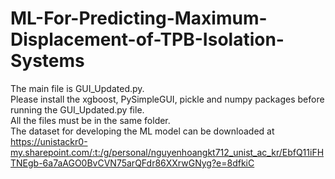 # ML-For-Predicting-Maximum-Displacement-of-TPB-Isolation-Systems
The main file is GUI_Updated.py.\
Please install the xgboost, PySimpleGUI, pickle and numpy packages before running the GUI_Updated.py file.\
All the files must be in the same folder.\
The dataset for developing the ML model can be downloaded at https://unistackr0-my.sharepoint.com/:t:/g/personal/nguyenhoangkt712_unist_ac_kr/EbfQ11iFHTNEgb-6a7aAGO0BvCVN75arQFdr86XXrwGNyg?e=8dfkiC
